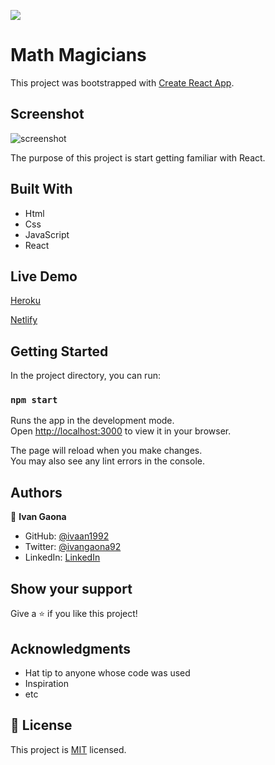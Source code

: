 ![](https://img.shields.io/badge/Microverse-blueviolet)
# Math Magicians

This project was bootstrapped with [Create React App](https://github.com/facebook/create-react-app).

## Screenshot

![screenshot](https://user-images.githubusercontent.com/73128809/148595336-28ba2f65-09b7-4d2c-b8f4-078d1fec94fe.png)


The purpose of this project is start getting familiar with React. 
## Built With

- Html
- Css
- JavaScript
- React
 
## Live Demo



 <a href="https://math-magicians-project-ivan.herokuapp.com/">Heroku</a>
 
 <a href="https://61e5ecc310fde352f7a70cd0--flamboyant-jackson-910c04.netlify.app/">Netlify</a>
 
 
## Getting Started 

In the project directory, you can run:

### `npm start`

Runs the app in the development mode.\
Open [http://localhost:3000](http://localhost:3000) to view it in your browser.

The page will reload when you make changes.\
You may also see any lint errors in the console.

## Authors

👤 **Ivan Gaona**


- GitHub: [@ivaan1992](https://github.com/ivaan1992)
- Twitter: [@ivangaona92](https://twitter.com/ivangaona92)
- LinkedIn: [LinkedIn](https://www.linkedin.com/in/ivan-linares-gaona/)

## Show your support

Give a ⭐️ if you like this project!

## Acknowledgments

- Hat tip to anyone whose code was used
- Inspiration
- etc

## 📝 License

This project is [MIT](./MIT.md) licensed.

